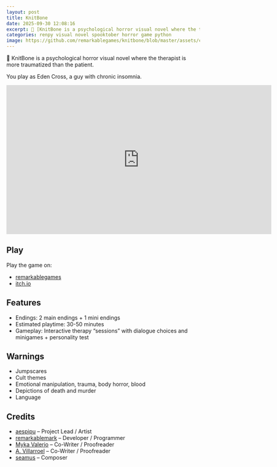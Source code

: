```yaml
---
layout: post
title: KnitBone
date: 2025-09-30 12:08:16
excerpt: 🦴 [KnitBone is a psychological horror visual novel where the therapist is more traumatized than the patient.](/posts/knitbone)
categories: renpy visual novel spooktober horror game python
image: https://github.com/remarkablegames/knitbone/blob/master/assets/cover_square.gif?raw=true
---
```


🦴 KnitBone is a psychological horror visual novel where the therapist is more traumatized than the patient.

You play as Eden Cross, a guy with chronic insomnia.

<iframe src="https://remarkablegames.org/knitbone/" frameBorder="0" width="690" height="388" style="display: block; margin: 0 auto;"></iframe>

## Play

Play the game on:

- [remarkablegames](https://remarkablegames.org/knitbone)
- [itch.io](https://remarkablegames.itch.io/knitbone)

## Features

- Endings: 2 main endings + 1 mini endings
- Estimated playtime: 30-50 minutes
- Gameplay: Interactive therapy “sessions” with dialogue choices and minigames + personality test

## Warnings

- Jumpscares
- Cult themes
- Emotional manipulation, trauma, body horror, blood
- Depictions of death and murder
- Language

## Credits

- [aespipu](https://aespipu.itch.io/) – Project Lead / Artist
- [remarkablemark](https://github.com/remarkablemark) – Developer / Programmer
- [Myka Valerio](https://github.com/mizphawu) – Co-Writer / Proofreader
- [A. Villarroel](https://a-villarroel.itch.io/) – Co-Writer / Proofreader
- [seamus](https://seemvevo.itch.io/) – Composer
